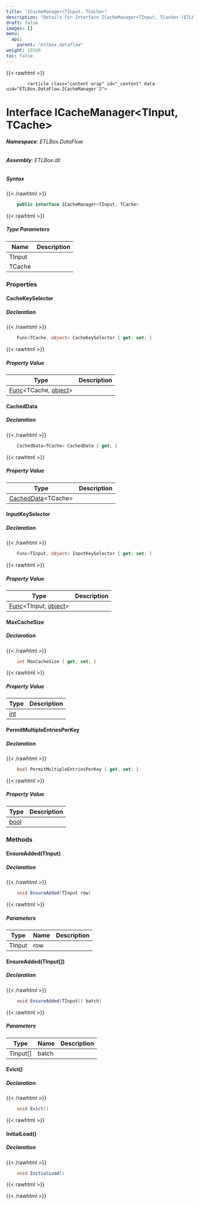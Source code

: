 ```yaml
---
title: "ICacheManager<TInput, TCache>"
description: "Details for Interface ICacheManager<TInput, TCache> (ETLBox.DataFlow)"
draft: false
images: []
menu:
  api:
    parent: "etlbox.dataflow"
weight: 10160
toc: false
---
```


{{< rawhtml >}}

            <article class="content wrap" id="_content" data-uid="ETLBox.DataFlow.ICacheManager`2">
  <h1 id="ETLBox_DataFlow_ICacheManager_2" data-uid="ETLBox.DataFlow.ICacheManager`2" class="text-break">Interface ICacheManager&lt;TInput, TCache&gt;
</h1>
  <div class="markdown level0 summary"></div>
  <div class="markdown level0 conceptual"></div>
<h6><strong>Namespace</strong>: ETLBox.DataFlow</h6>
  <h6><strong>Assembly</strong>: ETLBox.dll</h6>
  <h5 id="ETLBox_DataFlow_ICacheManager_2_syntax">Syntax</h5>
{{< /rawhtml >}}

```C#
    public interface ICacheManager<TInput, TCache>
```

{{< rawhtml >}}
  <h5 class="typeParameters">Type Parameters</h5>
  <table class="table table-bordered table-condensed">
    <thead>
      <tr>
        <th>Name</th>
        <th>Description</th>
      </tr>
    </thead>
    <tbody>
      <tr>
        <td><span class="parametername">TInput</span></td>
        <td></td>
      </tr>
      <tr>
        <td><span class="parametername">TCache</span></td>
        <td></td>
      </tr>
    </tbody>
  </table>
  <h3 id="properties">Properties
</h3>
  <a id="ETLBox_DataFlow_ICacheManager_2_CacheKeySelector_" data-uid="ETLBox.DataFlow.ICacheManager`2.CacheKeySelector*"></a>
  <h4 id="ETLBox_DataFlow_ICacheManager_2_CacheKeySelector" data-uid="ETLBox.DataFlow.ICacheManager`2.CacheKeySelector">CacheKeySelector</h4>
  <div class="markdown level1 summary"></div>
  <div class="markdown level1 conceptual"></div>
  <h5 class="declaration">Declaration</h5>
{{< /rawhtml >}}

```C#
    Func<TCache, object> CacheKeySelector { get; set; }
```

{{< rawhtml >}}
  <h5 class="propertyValue">Property Value</h5>
  <table class="table table-bordered table-condensed">
    <thead>
      <tr>
        <th>Type</th>
        <th>Description</th>
      </tr>
    </thead>
    <tbody>
      <tr>
        <td><a class="xref" href="https://learn.microsoft.com/dotnet/api/system.func-2">Func</a>&lt;TCache, <a class="xref" href="https://learn.microsoft.com/dotnet/api/system.object">object</a>&gt;</td>
        <td></td>
      </tr>
    </tbody>
  </table>
  <a id="ETLBox_DataFlow_ICacheManager_2_CachedData_" data-uid="ETLBox.DataFlow.ICacheManager`2.CachedData*"></a>
  <h4 id="ETLBox_DataFlow_ICacheManager_2_CachedData" data-uid="ETLBox.DataFlow.ICacheManager`2.CachedData">CachedData</h4>
  <div class="markdown level1 summary"></div>
  <div class="markdown level1 conceptual"></div>
  <h5 class="declaration">Declaration</h5>
{{< /rawhtml >}}

```C#
    CachedData<TCache> CachedData { get; }
```

{{< rawhtml >}}
  <h5 class="propertyValue">Property Value</h5>
  <table class="table table-bordered table-condensed">
    <thead>
      <tr>
        <th>Type</th>
        <th>Description</th>
      </tr>
    </thead>
    <tbody>
      <tr>
        <td><a class="xref" href="/api/etlbox.dataflow/cacheddata-1">CachedData</a>&lt;TCache&gt;</td>
        <td></td>
      </tr>
    </tbody>
  </table>
  <a id="ETLBox_DataFlow_ICacheManager_2_InputKeySelector_" data-uid="ETLBox.DataFlow.ICacheManager`2.InputKeySelector*"></a>
  <h4 id="ETLBox_DataFlow_ICacheManager_2_InputKeySelector" data-uid="ETLBox.DataFlow.ICacheManager`2.InputKeySelector">InputKeySelector</h4>
  <div class="markdown level1 summary"></div>
  <div class="markdown level1 conceptual"></div>
  <h5 class="declaration">Declaration</h5>
{{< /rawhtml >}}

```C#
    Func<TInput, object> InputKeySelector { get; set; }
```

{{< rawhtml >}}
  <h5 class="propertyValue">Property Value</h5>
  <table class="table table-bordered table-condensed">
    <thead>
      <tr>
        <th>Type</th>
        <th>Description</th>
      </tr>
    </thead>
    <tbody>
      <tr>
        <td><a class="xref" href="https://learn.microsoft.com/dotnet/api/system.func-2">Func</a>&lt;TInput, <a class="xref" href="https://learn.microsoft.com/dotnet/api/system.object">object</a>&gt;</td>
        <td></td>
      </tr>
    </tbody>
  </table>
  <a id="ETLBox_DataFlow_ICacheManager_2_MaxCacheSize_" data-uid="ETLBox.DataFlow.ICacheManager`2.MaxCacheSize*"></a>
  <h4 id="ETLBox_DataFlow_ICacheManager_2_MaxCacheSize" data-uid="ETLBox.DataFlow.ICacheManager`2.MaxCacheSize">MaxCacheSize</h4>
  <div class="markdown level1 summary"></div>
  <div class="markdown level1 conceptual"></div>
  <h5 class="declaration">Declaration</h5>
{{< /rawhtml >}}

```C#
    int MaxCacheSize { get; set; }
```

{{< rawhtml >}}
  <h5 class="propertyValue">Property Value</h5>
  <table class="table table-bordered table-condensed">
    <thead>
      <tr>
        <th>Type</th>
        <th>Description</th>
      </tr>
    </thead>
    <tbody>
      <tr>
        <td><a class="xref" href="https://learn.microsoft.com/dotnet/api/system.int32">int</a></td>
        <td></td>
      </tr>
    </tbody>
  </table>
  <a id="ETLBox_DataFlow_ICacheManager_2_PermitMultipleEntriesPerKey_" data-uid="ETLBox.DataFlow.ICacheManager`2.PermitMultipleEntriesPerKey*"></a>
  <h4 id="ETLBox_DataFlow_ICacheManager_2_PermitMultipleEntriesPerKey" data-uid="ETLBox.DataFlow.ICacheManager`2.PermitMultipleEntriesPerKey">PermitMultipleEntriesPerKey</h4>
  <div class="markdown level1 summary"></div>
  <div class="markdown level1 conceptual"></div>
  <h5 class="declaration">Declaration</h5>
{{< /rawhtml >}}

```C#
    bool PermitMultipleEntriesPerKey { get; set; }
```

{{< rawhtml >}}
  <h5 class="propertyValue">Property Value</h5>
  <table class="table table-bordered table-condensed">
    <thead>
      <tr>
        <th>Type</th>
        <th>Description</th>
      </tr>
    </thead>
    <tbody>
      <tr>
        <td><a class="xref" href="https://learn.microsoft.com/dotnet/api/system.boolean">bool</a></td>
        <td></td>
      </tr>
    </tbody>
  </table>
  <h3 id="methods">Methods
</h3>
  <a id="ETLBox_DataFlow_ICacheManager_2_EnsureAdded_" data-uid="ETLBox.DataFlow.ICacheManager`2.EnsureAdded*"></a>
  <h4 id="ETLBox_DataFlow_ICacheManager_2_EnsureAdded__0_" data-uid="ETLBox.DataFlow.ICacheManager`2.EnsureAdded(`0)">EnsureAdded(TInput)</h4>
  <div class="markdown level1 summary"></div>
  <div class="markdown level1 conceptual"></div>
  <h5 class="declaration">Declaration</h5>
{{< /rawhtml >}}

```C#
    void EnsureAdded(TInput row)
```

{{< rawhtml >}}
  <h5 class="parameters">Parameters</h5>
  <table class="table table-bordered table-condensed">
    <thead>
      <tr>
        <th>Type</th>
        <th>Name</th>
        <th>Description</th>
      </tr>
    </thead>
    <tbody>
      <tr>
        <td><span class="xref">TInput</span></td>
        <td><span class="parametername">row</span></td>
        <td></td>
      </tr>
    </tbody>
  </table>
  <a id="ETLBox_DataFlow_ICacheManager_2_EnsureAdded_" data-uid="ETLBox.DataFlow.ICacheManager`2.EnsureAdded*"></a>
  <h4 id="ETLBox_DataFlow_ICacheManager_2_EnsureAdded__0___" data-uid="ETLBox.DataFlow.ICacheManager`2.EnsureAdded(`0[])">EnsureAdded(TInput[])</h4>
  <div class="markdown level1 summary"></div>
  <div class="markdown level1 conceptual"></div>
  <h5 class="declaration">Declaration</h5>
{{< /rawhtml >}}

```C#
    void EnsureAdded(TInput[] batch)
```

{{< rawhtml >}}
  <h5 class="parameters">Parameters</h5>
  <table class="table table-bordered table-condensed">
    <thead>
      <tr>
        <th>Type</th>
        <th>Name</th>
        <th>Description</th>
      </tr>
    </thead>
    <tbody>
      <tr>
        <td>TInput[]</td>
        <td><span class="parametername">batch</span></td>
        <td></td>
      </tr>
    </tbody>
  </table>
  <a id="ETLBox_DataFlow_ICacheManager_2_Evict_" data-uid="ETLBox.DataFlow.ICacheManager`2.Evict*"></a>
  <h4 id="ETLBox_DataFlow_ICacheManager_2_Evict" data-uid="ETLBox.DataFlow.ICacheManager`2.Evict">Evict()</h4>
  <div class="markdown level1 summary"></div>
  <div class="markdown level1 conceptual"></div>
  <h5 class="declaration">Declaration</h5>
{{< /rawhtml >}}

```C#
    void Evict()
```

{{< rawhtml >}}
  <a id="ETLBox_DataFlow_ICacheManager_2_InitialLoad_" data-uid="ETLBox.DataFlow.ICacheManager`2.InitialLoad*"></a>
  <h4 id="ETLBox_DataFlow_ICacheManager_2_InitialLoad" data-uid="ETLBox.DataFlow.ICacheManager`2.InitialLoad">InitialLoad()</h4>
  <div class="markdown level1 summary"></div>
  <div class="markdown level1 conceptual"></div>
  <h5 class="declaration">Declaration</h5>
{{< /rawhtml >}}

```C#
    void InitialLoad()
```

{{< rawhtml >}}

{{< /rawhtml >}}
